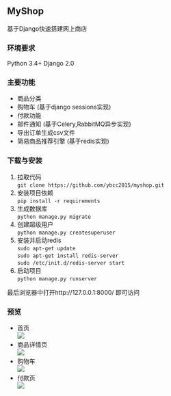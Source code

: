 ## MyShop
基于Django快速搭建网上商店

### 环境要求
Python 3.4+
Django 2.0

### 主要功能
- 商品分类
- 购物车 (基于django sessions实现)
- 付款功能
- 邮件通知 (基于Celery,RabbitMQ异步实现)
- 导出订单生成csv文件
- 简易商品推荐引擎 (基于redis实现)

### 下载与安装
1. 拉取代码  
  `git clone https://github.com/ybcc2015/myshop.git`
2. 安装项目依赖  
  `pip install -r requirements`
3. 生成数据库  
  `python manage.py migrate`
4. 创建超级用户  
  `python manage.py createsuperuser`
5. 安装并启动redis  
  `sudo apt-get update`  
  `sudo apt-get install redis-server`  
  `sudo /etc/init.d/redis-server start`  
6. 启动项目  
  `python manage.py runserver`

最后浏览器中打开http://127.0.0.1:8000/ 即可访问

### 预览
- 首页  
![](https://github.com/ybcc2015/myshop/blob/master/screen_shot/index.png)  
- 商品详情页  
![](https://github.com/ybcc2015/myshop/blob/master/screen_shot/detail.png)
- 购物车  
![](https://github.com/ybcc2015/myshop/blob/master/screen_shot/cart.png)  
- 付款页  
![](https://github.com/ybcc2015/myshop/blob/master/screen_shot/payment.png)
